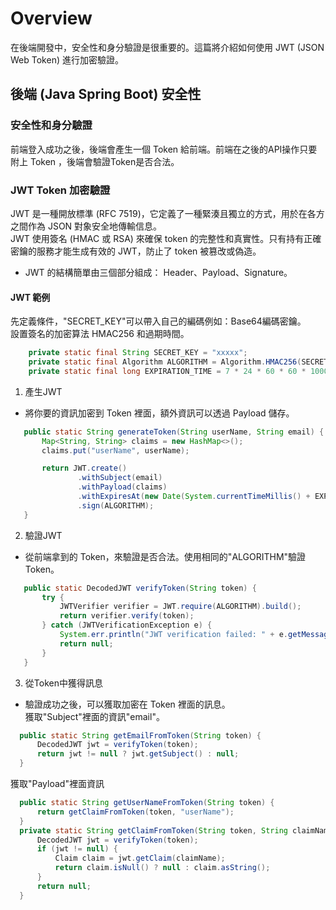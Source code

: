 # Overview

在後端開發中，安全性和身分驗證是很重要的。這篇將介紹如何使用 JWT (JSON Web Token) 進行加密驗證。

## 後端 (Java Spring Boot) 安全性

### 安全性和身分驗證

前端登入成功之後，後端會產生一個 Token 給前端。前端在之後的API操作只要附上 Token ，後端會驗證Token是否合法。

### JWT Token 加密驗證

JWT 是一種開放標準 (RFC 7519)，它定義了一種緊湊且獨立的方式，用於在各方之間作為 JSON 對象安全地傳輸信息。  
JWT 使用簽名 (HMAC 或 RSA) 來確保 token 的完整性和真實性。只有持有正確密鑰的服務才能生成有效的 JWT，防止了 token 被篡改或偽造。
 - JWT 的結構簡單由三個部分組成：
	Header、Payload、Signature。

#### JWT 範例

先定義條件，"SECRET_KEY"可以帶入自己的編碼例如：Base64編碼密鑰。  
設置簽名的加密算法 HMAC256 和過期時間。
```java
    private static final String SECRET_KEY = "xxxxx";
    private static final Algorithm ALGORITHM = Algorithm.HMAC256(SECRET_KEY);
    private static final long EXPIRATION_TIME = 7 * 24 * 60 * 60 * 1000; // 7 days
```

1. 產生JWT
 - 將你要的資訊加密到 Token 裡面，額外資訊可以透過 Payload 儲存。
 ```java
	public static String generateToken(String userName, String email) {
        Map<String, String> claims = new HashMap<>();
        claims.put("userName", userName);

        return JWT.create()
                .withSubject(email)
                .withPayload(claims)
                .withExpiresAt(new Date(System.currentTimeMillis() + EXPIRATION_TIME))
                .sign(ALGORITHM);
    }
 ```
2. 驗證JWT
 - 從前端拿到的 Token，來驗證是否合法。使用相同的"ALGORITHM"驗證 Token。
 ```java
    public static DecodedJWT verifyToken(String token) {
        try {
            JWTVerifier verifier = JWT.require(ALGORITHM).build();
            return verifier.verify(token);
        } catch (JWTVerificationException e) {
            System.err.println("JWT verification failed: " + e.getMessage());
            return null;
        }
    }
 ```
3. 從Token中獲得訊息
  - 驗證成功之後，可以獲取加密在 Token 裡面的訊息。  
  獲取"Subject"裡面的資訊"email"。
  ```java
    public static String getEmailFromToken(String token) {
        DecodedJWT jwt = verifyToken(token);
        return jwt != null ? jwt.getSubject() : null;
    }
  ```
   獲取"Payload"裡面資訊
  ```java
	public static String getUserNameFromToken(String token) {
        return getClaimFromToken(token, "userName");
    }
	private static String getClaimFromToken(String token, String claimName) {
        DecodedJWT jwt = verifyToken(token);
        if (jwt != null) {
            Claim claim = jwt.getClaim(claimName);
            return claim.isNull() ? null : claim.asString();
        }
        return null;
    }
  ```
 